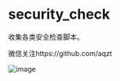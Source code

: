 security_check
===========

收集各类安全检查脚本。

微信关注https://github.com/aqzt

![image](https://github.com/ppabc/cc_iptables/raw/master/images/aqzt.jpg)